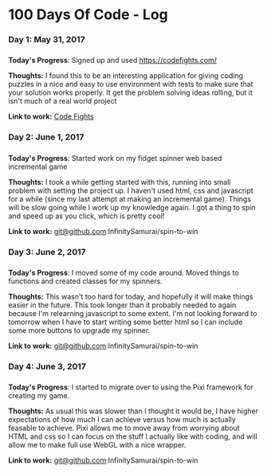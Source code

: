 # 100 Days Of Code - Log

### Day 1: May 31, 2017
#####

**Today's Progress**: Signed up and used https://codefights.com/

**Thoughts:** I found this to be an interesting application for giving coding puzzles in a nice and easy to use environment with tests to make sure that your solution works properly. It get the problem solving ideas rolling, but it isn't much of a real world project

**Link to work:** [Code Fights](https://codefights.com/)


### Day 2: June 1, 2017
#####

**Today's Progress**: Started work on my fidget spinner web based incremental
game

**Thoughts:** I took a while getting started with this, running into small
problem with setting the project up. I haven't used html, css and javascript
for a while (since my last attempt at making an incremental game). Things will
be slow going while I work up my knowledge again. I got a thing to spin and
speed up as you click, which is pretty cool!

**Link to work:** git@github.com:InfinitySamurai/spin-to-win

### Day 3: June 2, 2017
#####

**Today's Progress**: I moved some of my code around. Moved things to
functions and created classes for my spinners.

**Thoughts:** This wasn't too hard for today, and hopefully it will make things
easier in the future. This took longer than it probably needed to again because
I'm relearning javascript to some extent. I'm not looking forward to tomorrow
when I have to start writing some better html so I can include some more
buttons to upgrade my spinner.

**Link to work:** git@github.com:InfinitySamurai/spin-to-win

### Day 4: June 3, 2017
#####

**Today's Progress**: I started to migrate over to using the Pixi framework for
creating my game.

**Thoughts:** As usual this was slower than I thought it would be, I have
higher expectations of how much I can achieve versus how much is actually
feasable to achieve. Pixi allows me to move away from worrying about HTML and
css so I can focus on the stuff I actually like with coding, and will allow me
to make full use WebGL with a nice wrapper.

**Link to work:** git@github.com:InfinitySamurai/spin-to-win


